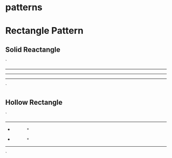 # patterns

# Rectangle Pattern
## Solid Reactangle
`
************
************
************
`

## Hollow Rectangle
`
*************
*           *
*           *
*************
`